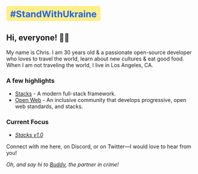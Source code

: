 [![Stand With Ukraine](https://raw.githubusercontent.com/vshymanskyy/StandWithUkraine/main/badges/StandWithUkraine.svg)](https://stand-with-ukraine.pp.ua)

## Hi, everyone! 👋🏼

My name is Chris. I am 30 years old & a passionate open-source developer who loves to travel the world, learn about new cultures & eat good food. When I am not traveling the world, I live in Los Angeles, CA.

### A few highlights

- [Stacks](https://github.com/stacksjs/stacks) - A modern full-stack framework.
- [Open Web](https://github.com/ow3org) - An inclusive community that develops progressive, open web standards, and stacks.

### Current Focus

- [_Stacks v1.0_](https://github.com/stacksjs/stacks)

Connect with me here, on Discord, or on Twitter—I would love to hear from you!

_Oh, and say hi to [Buddy](https://www.instagram.com/somebuddyspecial/), the partner in crime!_
